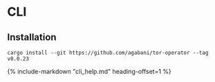 # CLI

## Installation

```
cargo install --git https://github.com/agabani/tor-operator --tag v0.0.23
```

{%
   include-markdown "cli_help.md"
   heading-offset=1
%}
